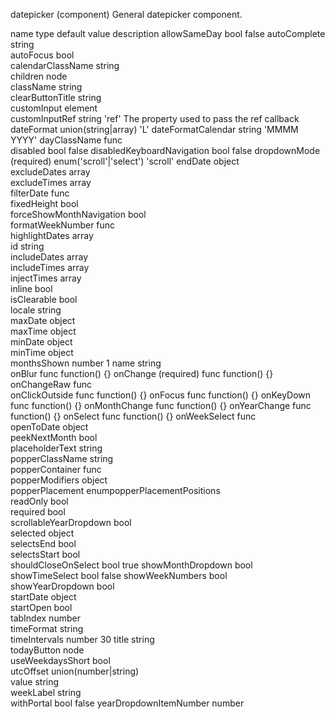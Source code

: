 datepicker (component)
General datepicker component.

name	type	default value	description
allowSameDay	bool	false
autoComplete	string		
autoFocus	bool		
calendarClassName	string		
children	node		
className	string		
clearButtonTitle	string		
customInput	element		
customInputRef	string	'ref'	The property used to pass the ref callback
dateFormat	union(string|array)	'L'
dateFormatCalendar	string	'MMMM YYYY'
dayClassName	func		
disabled	bool	false
disabledKeyboardNavigation	bool	false
dropdownMode (required)	enum('scroll'|'select')	'scroll'
endDate	object		
excludeDates	array		
excludeTimes	array		
filterDate	func		
fixedHeight	bool		
forceShowMonthNavigation	bool		
formatWeekNumber	func		
highlightDates	array		
id	string		
includeDates	array		
includeTimes	array		
injectTimes	array		
inline	bool		
isClearable	bool		
locale	string		
maxDate	object		
maxTime	object		
minDate	object		
minTime	object		
monthsShown	number	1
name	string		
onBlur	func	function() {}
onChange (required)	func	function() {}
onChangeRaw	func		
onClickOutside	func	function() {}
onFocus	func	function() {}
onKeyDown	func	function() {}
onMonthChange	func	function() {}
onYearChange	func	function() {}
onSelect	func	function() {}
onWeekSelect	func		
openToDate	object		
peekNextMonth	bool		
placeholderText	string		
popperClassName	string		
popperContainer	func		
popperModifiers	object		
popperPlacement	enumpopperPlacementPositions		
readOnly	bool		
required	bool		
scrollableYearDropdown	bool		
selected	object		
selectsEnd	bool		
selectsStart	bool		
shouldCloseOnSelect	bool	true
showMonthDropdown	bool		
showTimeSelect	bool	false
showWeekNumbers	bool		
showYearDropdown	bool		
startDate	object		
startOpen	bool		
tabIndex	number		
timeFormat	string		
timeIntervals	number	30
title	string		
todayButton	node		
useWeekdaysShort	bool		
utcOffset	union(number|string)		
value	string		
weekLabel	string		
withPortal	bool	false
yearDropdownItemNumber	number	